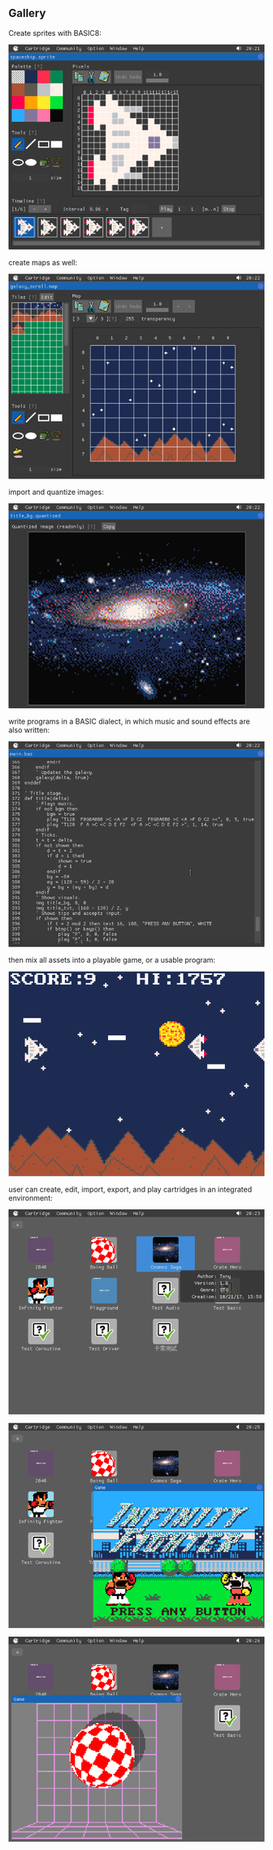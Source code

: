 ## Gallery

Create sprites with BASIC8:

![](imgs/creating_sprites.png)

create maps as well:

![](imgs/creating_maps.png)

import and quantize images:

![](imgs/importing_images.png)

write programs in a BASIC dialect, in which music and sound effects are also written:

![](imgs/writing_programs.png)

then mix all assets into a playable game, or a usable program:

![](imgs/playable_now.png)

user can create, edit, import, export, and play cartridges in an integrated environment:

![](imgs/integrated.png)

![](imgs/more_cartridges1.png)

![](imgs/more_cartridges2.png)
